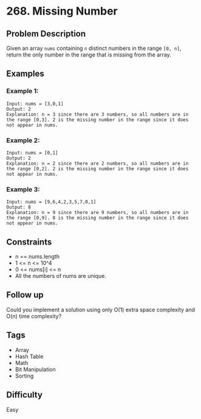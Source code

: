 # 268. Missing Number

## Problem Description
Given an array `nums` containing `n` distinct numbers in the range `[0, n]`, return the only number in the range that is missing from the array.

## Examples

### Example 1:
```
Input: nums = [3,0,1]
Output: 2
Explanation: n = 3 since there are 3 numbers, so all numbers are in the range [0,3]. 2 is the missing number in the range since it does not appear in nums.
```

### Example 2:
```
Input: nums = [0,1]
Output: 2
Explanation: n = 2 since there are 2 numbers, so all numbers are in the range [0,2]. 2 is the missing number in the range since it does not appear in nums.
```

### Example 3:
```
Input: nums = [9,6,4,2,3,5,7,0,1]
Output: 8
Explanation: n = 9 since there are 9 numbers, so all numbers are in the range [0,9]. 8 is the missing number in the range since it does not appear in nums.
```

## Constraints
- n == nums.length
- 1 <= n <= 10^4
- 0 <= nums[i] <= n
- All the numbers of nums are unique.

## Follow up
Could you implement a solution using only O(1) extra space complexity and O(n) time complexity?

## Tags
- Array
- Hash Table
- Math
- Bit Manipulation
- Sorting

## Difficulty
Easy 